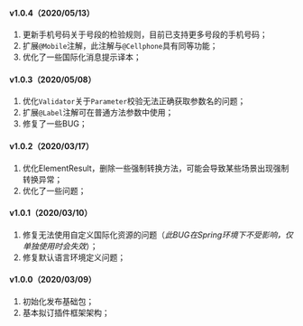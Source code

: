 #### v1.0.4（2020/05/13）

1. 更新手机号码关于号段的检验规则，目前已支持更多号段的手机号码；
2. 扩展`@Mobile`注解，此注解与`@Cellphone`具有同等功能；
3. 优化了一些国际化消息提示译本；

#### v1.0.3（2020/05/08）

1. 优化`Validator`关于`Parameter`校验无法正确获取参数名的问题；
2. 扩展`@Label`注解可在普通方法参数中使用；
3. 修复了一些BUG；

#### v1.0.2（2020/03/17）

1. 优化ElementResult，删除一些强制转换方法，可能会导致某些场景出现强制转换异常；
2. 优化了一些问题；

#### v1.0.1（2020/03/10）

1. 修复无法使用自定义国际化资源的问题（*此BUG在Spring环境下不受影响，仅单独使用时会失效*）；
2. 修复默认语言环境定义问题；

#### v1.0.0（2020/03/09）

1. 初始化发布基础包；
2. 基本拟订插件框架架构；

